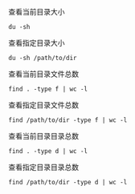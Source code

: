 查看当前目录大小

```
du -sh
```

查看指定目录大小

```
du -sh /path/to/dir
```

查看当前目录文件总数

```
find . -type f | wc -l
```

查看指定目录文件总数

```
find /path/to/dir -type f | wc -l
```

查看当前目录目录总数

```
find . -type d | wc -l
```

查看指定目录目录总数

```
find /path/to/dir -type d | wc -l 
```
